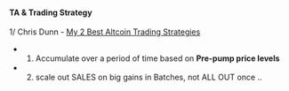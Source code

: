 #### TA & Trading Strategy

1/ Chris Dunn - [My 2 Best Altcoin Trading Strategies](https://www.youtube.com/watch?v=zZ-KTx2ty18)
- 1. Accumulate over a period of time  based on **Pre-pump price levels**
- 2. scale out SALES on big gains in Batches, not ALL OUT once ..


